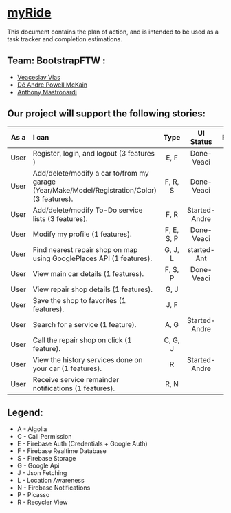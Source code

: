 # [myRide]()


This document contains the plan of action, and is intended to be used as a task tracker and completion estimations.

## Team: BootstrapFTW :
- [Veaceslav Vlas](https://github.com/vlasslavic)
- [Dé Andre Powell McKain](https://github.com/BakaDobe)
- [Anthony Mastronardi](https://github.com/antho-mastro)


## Our project will support the following stories:

|**As a**| **I can**                                                                                        | **Type** |**UI Status**  |**Feature** |
|:------:|:-------------------------------------------------------------------------------------------------|:--------:|:-------------:|:---------:|
|  User  | Register, login, and logout (3 features )                                                        |E, F      | Done-Veaci    | Done-Veaci|
|  User  | Add/delete/modify a car to/from my garage (Year/Make/Model/Registration/Color) (3 features).     |F, R, S   | Done-Veaci    | Done-Veaci|
|  User  | Add/delete/modify To-Do service lists (3 features).                                              |F, R      | Started-Andre | Done-Veaci|
|  User  | Modify my profile (1 features).                                                                  |F, E, S, P| Done-Veaci    | Done-Veaci|
|  User  | Find nearest repair shop on map using GooglePlaces API (1 features).                             |G, J, L   | started-Ant   |           |
|  User  | View main car details (1 features).                                                              |F, S, P   | Done-Veaci    | Done-Veaci|
|  User  | View repair shop details (1 features).                                                           |G, J      |               |           |
|  User  | Save the shop to favorites (1 features).                                                         |J, F      |               |           |
|  User  | Search for a service (1 feature).                                                                |A, G      | Started-Andre |           |
|  User  | Call the repair shop on click (1 feature).                                                       |C, G, J   |               |           |
|  User  | View the history services done on your car (1 features).                                         |R         | Started-Andre |           |
|  User  | Receive service remainder notifications  (1 features).                                           |R, N      |               |           |


## Legend:
- A - Algolia
- C - Call Permission
- E - Firebase Auth (Credentials + Google Auth)
- F - Firebase Realtime Database
- S - Firebase Storage
- G - Google Api
- J - Json Fetching
- L - Location Awareness
- N - Firebase Notifications
- P - Picasso
- R - Recycler View


